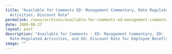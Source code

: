 ```yaml
---
title: "Available for Comments ED: Management Commentary, Rate Regulated
  Activities, Discount Rate"
permalink: /news/archives/available-for-comments-ed-management-commentary-ed-rate-regulated-activities/
date: 2009-08-27
layout: post
description: "Available for Comments - ED: Management Commentary, ED:
  Rate-Regulated Activities, and ED: Discount Rate for Employee Benefits"
image: ""
---
```

